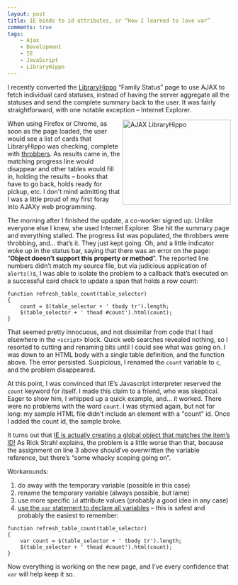```yaml
---
layout: post
title: IE binds to id attributes, or “How I learned to love var”
comments: true
tags:
    - Ajax
    - Development
    - IE
    - JavaScript
    - LibraryHippo
---
```

<p>I recently converted the <a href="http://code.google.com/p/libraryhippo/">LibraryHippo</a> “Family Status” page to use AJAX to fetch individual card statuses, instead of having the server aggregate all the statuses and send the complete summary back to the user. It was fairly straightforward, with one notable exception – Internet Explorer. </p> 
<p><a href="{{ site.image_dir }}/working_ajax.png"><img title="AJAX LibraryHippo" height="191" width="244" alt="AJAX LibraryHippo" src="{{ site.image_dir }}/working_ajax_thumb.png" align="right" border="0" /></a>When using Firefox or Chrome, as soon as the page loaded, the user would see a list of cards that LibraryHippo was checking, complete with <a href="http://en.wikipedia.org/wiki/Throbber">throbbers</a>. As results came in, the matching progress line would disappear and other tables would fill in, holding the results – books that have to go back, holds ready for pickup, etc. I don't mind admitting that I was a little proud of my first foray into AJAXy web programming.</p> 
<p>The morning after I finished the update, a co-worker signed up. Unlike everyone else I knew, she used Internet Explorer. She hit the summary page and everything stalled. The progress list was populated, the throbbers were throbbing, and… that’s it. They just kept going. Oh, and a little indicator woke up in the status bar, saying that there was an error on the page: “<strong>Object doesn’t support this property or method</strong>”. The reported line numbers didn’t match my source file, but via judicious application of <code>alerts()</code>s, I was able to isolate the problem to a callback that’s executed on a successful card check to update a span that holds a row count:</p>
<pre><code class="javascript">function refresh_table_count(table_selector)
{  
    count = $(table_selector + ' tbody tr').length;
    $(table_selector + ' thead #count').html(count);
}
</code></pre>

<p>That seemed pretty innocuous, and not dissimilar from code that I had elsewhere in the <code>&lt;script&gt;</code> block. Quick web searches revealed nothing, so I resorted to cutting and renaming bits until I could see what was going on. I was down to an HTML body with a single table definition, and the function above. The error persisted. Suspicious, I renamed the <code>count</code> variable to <code>c</code>, and the problem disappeared.</p>

<p>At this point, I was convinced that IE’s Javascript interpreter reserved the <code>count</code> keyword for itself. I made this claim to a friend, who was skeptical. Eager to show him, I whipped up a quick example, and… it worked. There were no problems with the word <code>count</code>. I was stymied again, but not for long: my sample HTML file didn’t include an element with a &quot;count&quot; id. Once I added the count id, the sample broke.</p>

<p>It turns out that <a title="Rick Strahl - Internet Explorer Global Variable Blow ups" href="http://www.west-wind.com/weblog/posts/677442.aspx">IE is actually creating a global object that matches the item’s ID!</a> As Rick Strahl explains, the problem is a little worse than that, because the assignment on line 3 above should’ve overwritten the variable reference, but there’s “some whacky scoping going on”. </p>

<p>Workarounds:</p>

<ol>
  <li>do away with the temporary variable (possible in this case) </li>

  <li>rename the temporary variable (always possible, but lame) </li>

  <li>use more specific <code>id</code> attribute values (probably a good idea in any case) </li>

  <li><a href="http://www.w3schools.com/js/js_variables.asp">use the <code>var</code> statement to declare all variables</a> – this is safest and probably the easiest to remember:</li>
</ol>

<pre><code class="javascript">function refresh_table_count(table_selector)
{
    var count = $(table_selector + ' tbody tr').length;
    $(table_selector + ' thead #count').html(count);
}
</code></pre>

<p>Now everything is working on the new page, and I've every confidence that <code>var</code> will help keep it so.
